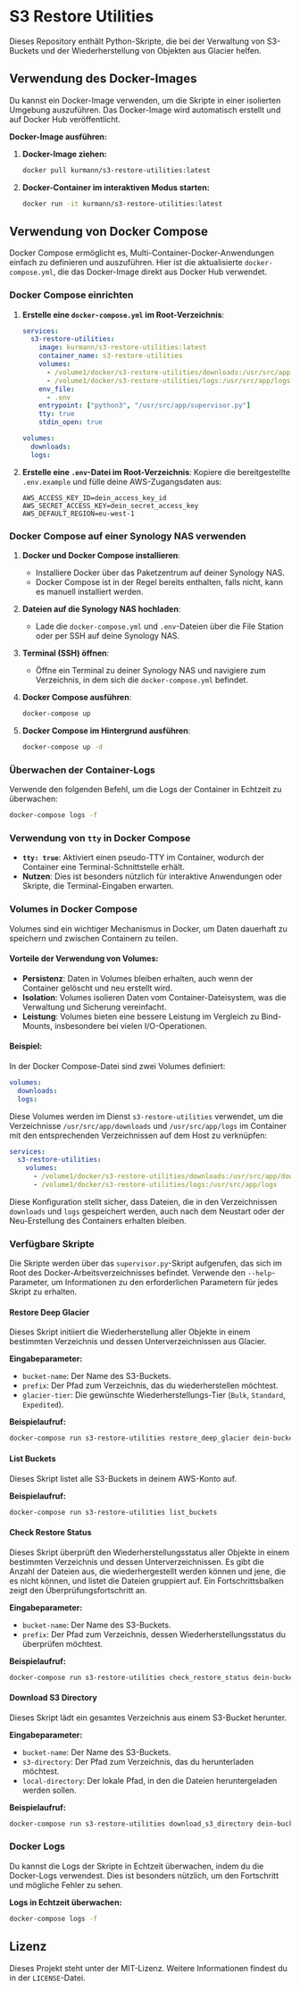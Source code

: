 # S3 Restore Utilities

Dieses Repository enthält Python-Skripte, die bei der Verwaltung von S3-Buckets und der Wiederherstellung von Objekten aus Glacier helfen.

## Verwendung des Docker-Images

Du kannst ein Docker-Image verwenden, um die Skripte in einer isolierten Umgebung auszuführen. Das Docker-Image wird automatisch erstellt und auf Docker Hub veröffentlicht.

**Docker-Image ausführen:**

1. **Docker-Image ziehen:**
   ```bash
   docker pull kurmann/s3-restore-utilities:latest
   ```

2. **Docker-Container im interaktiven Modus starten:**
   ```bash
   docker run -it kurmann/s3-restore-utilities:latest
   ```

## Verwendung von Docker Compose

Docker Compose ermöglicht es, Multi-Container-Docker-Anwendungen einfach zu definieren und auszuführen. Hier ist die aktualisierte `docker-compose.yml`, die das Docker-Image direkt aus Docker Hub verwendet.

### Docker Compose einrichten

1. **Erstelle eine `docker-compose.yml` im Root-Verzeichnis**:
   ```yaml
   services:
     s3-restore-utilities:
       image: kurmann/s3-restore-utilities:latest
       container_name: s3-restore-utilities
       volumes:
         - /volume1/docker/s3-restore-utilities/downloads:/usr/src/app/downloads
         - /volume1/docker/s3-restore-utilities/logs:/usr/src/app/logs
       env_file:
         - .env
       entrypoint: ["python3", "/usr/src/app/supervisor.py"]
       tty: true
       stdin_open: true

   volumes:
     downloads:
     logs:
   ```

2. **Erstelle eine `.env`-Datei im Root-Verzeichnis**:
   Kopiere die bereitgestellte `.env.example` und fülle deine AWS-Zugangsdaten aus:
   ```env
   AWS_ACCESS_KEY_ID=dein_access_key_id
   AWS_SECRET_ACCESS_KEY=dein_secret_access_key
   AWS_DEFAULT_REGION=eu-west-1
   ```

### Docker Compose auf einer Synology NAS verwenden

1. **Docker und Docker Compose installieren**:
   - Installiere Docker über das Paketzentrum auf deiner Synology NAS.
   - Docker Compose ist in der Regel bereits enthalten, falls nicht, kann es manuell installiert werden.

2. **Dateien auf die Synology NAS hochladen**:
   - Lade die `docker-compose.yml` und `.env`-Dateien über die File Station oder per SSH auf deine Synology NAS.

3. **Terminal (SSH) öffnen**:
   - Öffne ein Terminal zu deiner Synology NAS und navigiere zum Verzeichnis, in dem sich die `docker-compose.yml` befindet.

4. **Docker Compose ausführen**:
   ```bash
   docker-compose up
   ```

5. **Docker Compose im Hintergrund ausführen**:
   ```bash
   docker-compose up -d
   ```

### Überwachen der Container-Logs

Verwende den folgenden Befehl, um die Logs der Container in Echtzeit zu überwachen:
```bash
docker-compose logs -f
```

### Verwendung von `tty` in Docker Compose

- **`tty: true`**: Aktiviert einen pseudo-TTY im Container, wodurch der Container eine Terminal-Schnittstelle erhält.
- **Nutzen**: Dies ist besonders nützlich für interaktive Anwendungen oder Skripte, die Terminal-Eingaben erwarten.

### Volumes in Docker Compose

Volumes sind ein wichtiger Mechanismus in Docker, um Daten dauerhaft zu speichern und zwischen Containern zu teilen. 

#### Vorteile der Verwendung von Volumes:

- **Persistenz**: Daten in Volumes bleiben erhalten, auch wenn der Container gelöscht und neu erstellt wird.
- **Isolation**: Volumes isolieren Daten vom Container-Dateisystem, was die Verwaltung und Sicherung vereinfacht.
- **Leistung**: Volumes bieten eine bessere Leistung im Vergleich zu Bind-Mounts, insbesondere bei vielen I/O-Operationen.

#### Beispiel:

In der Docker Compose-Datei sind zwei Volumes definiert:

```yaml
volumes:
  downloads:
  logs:
```

Diese Volumes werden im Dienst `s3-restore-utilities` verwendet, um die Verzeichnisse `/usr/src/app/downloads` und `/usr/src/app/logs` im Container mit den entsprechenden Verzeichnissen auf dem Host zu verknüpfen:

```yaml
services:
  s3-restore-utilities:
    volumes:
      - /volume1/docker/s3-restore-utilities/downloads:/usr/src/app/downloads
      - /volume1/docker/s3-restore-utilities/logs:/usr/src/app/logs
```

Diese Konfiguration stellt sicher, dass Dateien, die in den Verzeichnissen `downloads` und `logs` gespeichert werden, auch nach dem Neustart oder der Neu-Erstellung des Containers erhalten bleiben.

### Verfügbare Skripte

Die Skripte werden über das `supervisor.py`-Skript aufgerufen, das sich im Root des Docker-Arbeitsverzeichnisses befindet. Verwende den `--help`-Parameter, um Informationen zu den erforderlichen Parametern für jedes Skript zu erhalten.

#### Restore Deep Glacier

Dieses Skript initiiert die Wiederherstellung aller Objekte in einem bestimmten Verzeichnis und dessen Unterverzeichnissen aus Glacier.

**Eingabeparameter:**

- `bucket-name`: Der Name des S3-Buckets.
- `prefix`: Der Pfad zum Verzeichnis, das du wiederherstellen möchtest.
- `glacier-tier`: Die gewünschte Wiederherstellungs-Tier (`Bulk`, `Standard`, `Expedited`).

**Beispielaufruf:**

```bash
docker-compose run s3-restore-utilities restore_deep_glacier dein-bucket-name pfad/zum/verzeichnis --glacier_tier Bulk
```

#### List Buckets

Dieses Skript listet alle S3-Buckets in deinem AWS-Konto auf.

**Beispielaufruf:**

```bash
docker-compose run s3-restore-utilities list_buckets
```

#### Check Restore Status

Dieses Skript überprüft den Wiederherstellungsstatus aller Objekte in einem bestimmten Verzeichnis und dessen Unterverzeichnissen. Es gibt die Anzahl der Dateien aus, die wiederhergestellt werden können und jene, die es nicht können, und listet die Dateien gruppiert auf. Ein Fortschrittsbalken zeigt den Überprüfungsfortschritt an.

**Eingabeparameter:**

- `bucket-name`: Der Name des S3-Buckets.
- `prefix`: Der Pfad zum Verzeichnis, dessen Wiederherstellungsstatus du überprüfen möchtest.

**Beispielaufruf:**

```bash
docker-compose run s3-restore-utilities check_restore_status dein-bucket-name pfad/zum/verzeichnis
```

#### Download S3 Directory

Dieses Skript lädt ein gesamtes Verzeichnis aus einem S3-Bucket herunter.

**Eingabeparameter:**

- `bucket-name`: Der Name des S3-Buckets.
- `s3-directory`: Der Pfad zum Verzeichnis, das du herunterladen möchtest.
- `local-directory`: Der lokale Pfad, in den die Dateien heruntergeladen werden sollen.

**Beispielaufruf:**

```bash
docker-compose run s3-restore-utilities download_s3_directory dein-bucket-name pfad/zum/verzeichnis lokaler-pfad
```

### Docker Logs

Du kannst die Logs der Skripte in Echtzeit überwachen, indem du die Docker-Logs verwendest. Dies ist besonders nützlich, um den Fortschritt und mögliche Fehler zu sehen.

**Logs in Echtzeit überwachen:**

```bash
docker-compose logs -f
```

## Lizenz

Dieses Projekt steht unter der MIT-Lizenz. Weitere Informationen findest du in der `LICENSE`-Datei.